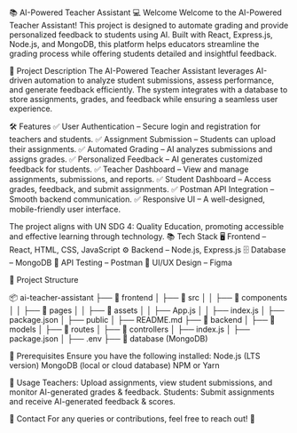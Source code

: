 📚 AI-Powered Teacher Assistant
💻 Welcome
Welcome to the AI-Powered Teacher Assistant! This project is designed to automate grading and provide personalized feedback to students using AI. Built with React, Express.js, Node.js, and MongoDB, this platform helps educators streamline the grading process while offering students detailed and insightful feedback.

📜 Project Description
The AI-Powered Teacher Assistant leverages AI-driven automation to analyze student submissions, assess performance, and generate feedback efficiently. The system integrates with a database to store assignments, grades, and feedback while ensuring a seamless user experience.

🛠 Features
✅ User Authentication – Secure login and registration for teachers and students.
✅ Assignment Submission – Students can upload their assignments.
✅ Automated Grading – AI analyzes submissions and assigns grades.
✅ Personalized Feedback – AI generates customized feedback for students.
✅ Teacher Dashboard – View and manage assignments, submissions, and reports.
✅ Student Dashboard – Access grades, feedback, and submit assignments.
✅ Postman API Integration – Smooth backend communication.
✅ Responsive UI – A well-designed, mobile-friendly user interface.

The project aligns with UN SDG 4: Quality Education, promoting accessible and effective learning through technology.
📚 Tech Stack
🖥️ Frontend – React, HTML, CSS, JavaScript
⚙️ Backend – Node.js, Express.js
🗄️ Database – MongoDB
🔗 API Testing – Postman
🎨 UI/UX Design – Figma

📂 Project Structure

📦 ai-teacher-assistant
├── 📁 frontend
│   ├── 📂 src
│   │   ├── 📂 components
│   │   ├── 📂 pages
│   │   ├── 📂 assets
│   │   ├── App.js
│   │   ├── index.js
│   ├── package.json
│   ├── public
│   ├── README.md
├── 📁 backend
│   ├── 📂 models
│   ├── 📂 routes
│   ├── 📂 controllers
│   ├── index.js
│   ├── package.json
│   ├── .env
├── 📁 database (MongoDB)

🔹 Prerequisites
Ensure you have the following installed:
Node.js (LTS version)
MongoDB (local or cloud database)
NPM or Yarn

📌 Usage
Teachers: Upload assignments, view student submissions, and monitor AI-generated grades & feedback.
Students: Submit assignments and receive AI-generated feedback & scores.

📩 Contact
For any queries or contributions, feel free to reach out! 🚀